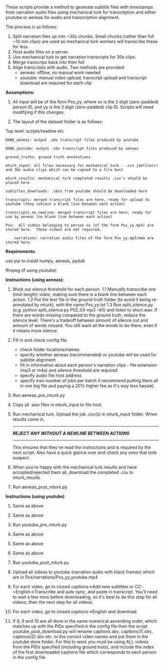 These scripts provide a method to generate subtitle files with timestamps from narration audio files using mechanical turk for transctiption and either youtube or aeneas for audio and transcription alignment.

The process is as follows:
1. Split narration files up into ~30s chunks.  Small chunks (rather than full ~10 min clips) are used as mechanical turk workers will transcribe these for less.
2. Host audio files on a server.
3. Use mechanical turk to get narration transcripts for 30s clips.
4. Merge transcrips back into their full 
5. Align transcripts with audio.  Two methods are provided:
    - aeneas: offline, no manual work needed
    - youtube: manual video upload, transcript upload and transcript download are required for each clip



____________Assumptions:____________

1. All input will be of the form Pxx_yy, where xx is the 2 digit (zero-padded) person ID, and yy is the 2 digit (zero-padded) clip ID.  Scripts will need modifying if this changes.

2. The layout of the dataset folder is as follows:

Top level: scripts/readme etc

    DONE_aeneas: output .sbv transcript files produced by youtube

    DONE_youtube: output .sbv transcript files produced by aeneas

    ground_truths: ground truth annotations

    mturk_input: all files necessary for mechanical turk - .csv jobfile(s) and 30s audio clips which can be copied to a file host

    mturk_results: mechanical turk completed results .csv's should be placed here

    subtitles_downloads: .sbvs from youtube should be downloaded here

    transcripts: merged transcript files are here, ready for upload to youtube (they contain a blank line between each action)

    transcripts_no_newline: merged transcript files are here, ready for use by aeneas (no blank line between each action)

    Pxx:  All videos belonging to person xx (of the form Pxx_yy.mp4) are stored here.  These videos are not required.
        
        narrations: narration audio files of the form Pxx_yy.mp3/m4a are stored here.
            


____________Requirements:____________

use pip to install numpy, aeneas, pydub

ffmpeg (if using youtube)



____________Instructions (using aeneas):____________

1. Work out silence threshold for each person.
    1.1 Manually transcribe one (mid-length) video, making sure there is a blank line between each action.
    1.2 Put the text file in the ground truth folder (to avoid it being re-annotated by mturk), with the name Pxx_yy.txt
    1.3 Run split_silence.py (e.g. python split_silence.py P02_04 mp3 -40) and listen to short.wav.  If there are words missing compared to the ground truth, reduce the silence level.  There's a tradeoff between amount of silence cut and amount of words missed.  You still want all the words to be there, even if it means more silence.

2. Fill in and check config file.
    - check folder locations/names
    - specify whether aeneas (recommended) or youtube will be used for subtitle alignment
    - fill in information about each person's narration clips - file extension (mp3 or m4a) and silence threshold are required
    - specify audio file host address
    - specify max number of jobs per batch (I recommend putting them all in one big file and paying a 20% higher fee as it's way less hassle).

3. Run aeneas_pre_mturk.py

4. Copy all .wav files in mturk_input to file host.

5. Run mechanical turk.  Upload the job .csv(s) in mturk_input folder.  When results come in, 

    **************************************************
    ***REJECT ANY WITHOUT A NEWLINE BETWEEN ACTIONS***
    **************************************************

    This ensures that they've read the instructions and is required by the next script.  Also have a quick glance over and check any ones that look suspect.

6. When you're happy with the mechanical turk results and have accepted/rejected them all, download the completed .csv to mturk_results

7. Run aeneas_post_mturk.py.



____________Instructions (using youtube)____________

1. Same as above

2. Same as above

3. Run youtube_pre_mturk.py

4. Same as above

5. Same as above

6. Same as above

7. Run youtube_post_mturk.py

8. Upload all videos to youtube (narration audio with black frames) which are in Pxx/narrations/Pxx_yy_youtube.mp4

9. For each video, go to closed captions->Add new subtitles or CC->English->Transcribe and auto sync, and paste in transcript.  You'll need to wait a few mins before downloading, so it's best to do this step for all videos, then the next step for all videos.

10. For each video, go to closed captions->English and download.

11. If 8, 9 and 10 are all done in the same numerical ascending order, which matches up with the PIDs specified in the config file then the script youtube_post_download.py will rename captions.sbv, captions(1).sbv, captions(2).sbv etc. to the correct video names and put them in the youtube done folder.  For this to work you must be using ALL videos from the PIDs specified (including ground truts), and include the index of the first downloaded captions file which corresponds to each person in the config file.


